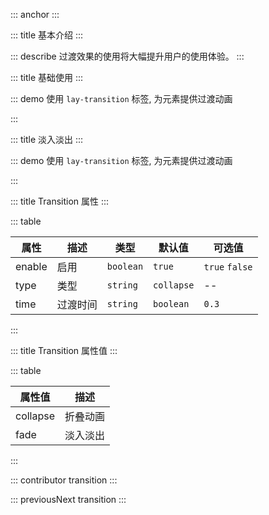 ::: anchor
:::

::: title 基本介绍
:::

::: describe 过渡效果的使用将大幅提升用户的使用体验。
:::

::: title 基础使用
:::

::: demo 使用 `lay-transition` 标签, 为元素提供过渡动画

<template>
  <lay-button @click="changeVisible">开始</lay-button>
  <br/>
  <br/>
  <lay-transition>
      <lay-card title="标题" v-if="visible">内容</lay-card>
  </lay-transition>
</template>

<script>
import { ref } from 'vue'

export default {
  setup() {

    const visible = ref(true);

    const changeVisible = () => {
        visible.value = !visible.value;
    }

    return {
        changeVisible
    }
  }
}
</script>

:::

::: title 淡入淡出
:::

::: demo 使用 `lay-transition` 标签, 为元素提供过渡动画

<template>
  <lay-button @click="changeVisible1">开始</lay-button>
  <br/>
  <br/>
  <lay-transition type="fade">
      <lay-card title="标题" v-if="visible1">内容</lay-card>
  </lay-transition>
</template>

<script>
import { ref } from 'vue'

export default {
  setup() {

    const visible1 = ref(true);

    const changeVisible1 = () => {
        visible1.value = !visible1.value;
    }

    return {
        changeVisible1
    }
  }
}
</script>

:::

::: title Transition 属性
:::

::: table

| 属性         | 描述               | 类型                     |默认值    | 可选值   |
| ------------ | ---------------- | ------------- | ---- | ----   |
| enable       | 启用               | `boolean`   | `true` | `true` `false`   |
| type         | 类型               | `string`   |  `collapse` | --   |
| time         | 过渡时间            | `string`|`boolean`|  `0.3` | --   |

:::

::: title Transition 属性值
:::

::: table

| 属性值         | 描述               | 
| ------------ | ---------------- | 
| collapse       | 折叠动画               |
| fade           | 淡入淡出               |
:::

::: contributor transition
:::

::: previousNext transition
:::